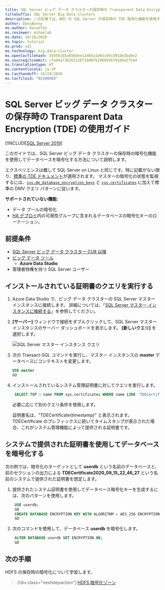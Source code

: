 ```yaml
---
title: SQL Server ビッグ データ クラスターの保存時の Transparent Data Encryption (TDE) の使用ガイド
titleSuffix: SQL Server Big Data Clusters
description: この記事では、BDC の SQL Server の保存時の TDE 暗号化機能を使用する方法について説明します
author: DaniBunny
ms.author: dacoelho
ms.reviewer: mihaelab
ms.date: 10/19/2020
ms.topic: tutorial
ms.prod: sql
ms.technology: big-data-cluster
ms.openlocfilehash: 55456185a6503ee11465a1e65cb9cd91de3ba6e2
ms.sourcegitcommit: cfa04a73b26312bf18d8f6296891679166e2754d
ms.translationtype: HT
ms.contentlocale: ja-JP
ms.lasthandoff: 10/19/2020
ms.locfileid: "92199583"
---
```

# <a name="sql-server-big-data-clusters-transparent-data-encryption-tde-at-rest-usage-guide"></a>SQL Server ビッグ データ クラスターの保存時の Transparent Data Encryption (TDE) の使用ガイド

[!INCLUDE[SQL Server 2019](../includes/applies-to-version/sqlserver2019.md)]

このガイドでは、SQL Server ビッグ データ クラスターの保存時の暗号化機能を使用してデータベースを暗号化する方法について説明します。

エクスペリエンスは概して SQL Server on Linux と同じです。特に記載がない限り、[標準の TDE ドキュメント](../relational-databases/security/encryption/transparent-data-encryption.md)が適用されます。 マスターの暗号化の状態を監視するには、[`sys.dm_database_encryption_keys`](../relational-databases/system-dynamic-management-views/sys-dm-database-encryption-keys-transact-sql.md) と [`sys.certificates`](../relational-databases/system-catalog-views/sys-certificates-transact-sql.md) に加えて標準の DMV クエリ パターンに従います。

__サポートされていない機能:__
* データ プールの暗号化
* [HA デプロイ](deployment-high-availability.md)内の可用性グループに含まれるデータベースの暗号化キーのローテーション。


## <a name="prerequisites"></a><a id="prereqs"></a> 前提条件

- [SQL Server ビッグ データ クラスター CU8 以降](release-notes-big-data-cluster.md)
- [ビッグ データ ツール](deploy-big-data-tools.md)
   - **Azure Data Studio**
- 管理者特権を持つ SQL Server ユーザー

## <a name="query-the-installed-certificates"></a>インストールされている証明書のクエリを実行する

1. Azure Data Studio で、ビッグ データ クラスターの SQL Server マスター インスタンスに接続します。 詳細については、「[SQL Server マスター インスタンスに接続する](connect-to-big-data-cluster.md#master)」を参照してください。

1. **[サーバー]** ウィンドウで接続をダブルクリックして、SQL Server マスター インスタンスのサーバー ダッシュボードを表示します。 **[新しいクエリ]** を選択します。

   ![SQL Server マスター インスタンス クエリ](./media/tutorial-data-pool-ingest-sql/sql-server-master-instance-query.png)

1. 次の Transact-SQL コマンドを実行し、マスター インスタンスの **master** データベースにコンテキストを変更します。

   ```sql
   USE master
   GO
   ```

1. インストールされているシステム管理証明書に対してクエリを実行します。 

   ```sql
    SELECT TOP 1 name FROM sys.certificates WHERE name LIKE 'TDECertificate%' ORDER BY name DESC
   ```

    必要に応じて別のクエリ条件を使用します。

    証明書名は、"TDECertificate{timestamp}" と表示されます。 TDECertificate のプレフィックスに続いてタイムスタンプが表示された場合、これがシステム管理機能によって提供される証明書です。

## <a name="encrypt-a-database-using-the-system-provided-certificate"></a>システムで提供された証明書を使用してデータベースを暗号化する

次の例では、暗号化のターゲットとして __userdb__ という名前のデータベースと、前のセクションの出力による __TDECertificate2020_09_15_22_46_27__ という名前のシステムで提供された証明書を想定します。

1. 提供されたシステム証明書を使用してデータベース暗号化キーを生成するには、次のパターンを使用します。

   ```sql
    USE userdb; 
    GO
    CREATE DATABASE ENCRYPTION KEY WITH ALGORITHM = AES_256 ENCRYPTION BY SERVER CERTIFICATE TDECertificate2020_09_15_22_46_27;
    GO
   ```

1. 次のコマンドを使用して、データベース __userdb__ を暗号化します。

   ```sql
    ALTER DATABASE userdb SET ENCRYPTION ON;
    GO
   ```

## <a name="next-steps"></a>次の手順

HDFS の保存時の暗号化について学習します。
> [!div class="nextstepaction"]
> [HDFS 暗号化ゾーン](encryption-at-rest-hdfs-encryption-zones.md)
